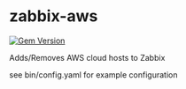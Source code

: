 zabbix-aws
====

[![Gem Version](https://badge.fury.io/rb/awsbix.svg)](http://badge.fury.io/rb/awsbix)

Adds/Removes AWS cloud hosts to Zabbix 

see bin/config.yaml for example configuration
